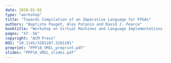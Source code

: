 ```yaml
---
date: 2018-01-01
type: "workshop"
title: "Towards Compilation of an Imperative Language for FPGAs"
authors: "Baptiste Pauget, Alex Potanin and David J. Pearce"
booktitle: "Workshop on Virtual Machines and Language Implementations (VMIL)"
pages: "47--56"
copyright: "ACM Press"
DOI: "10.1145/3281287.3281291"
preprint: "PPP18_VMIL_preprint.pdf"
slides: "PPP18_VMIL_slides.pdf"
---
```


